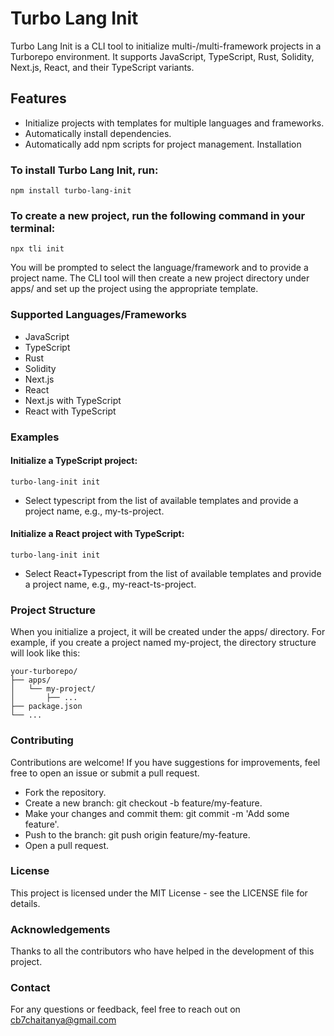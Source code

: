 # Turbo Lang Init

Turbo Lang Init is a CLI tool to initialize multi-/multi-framework projects in a Turborepo environment. It supports JavaScript, TypeScript, Rust, Solidity, Next.js, React, and their TypeScript variants.

## Features
* Initialize projects with templates for multiple languages and frameworks.
* Automatically install dependencies.
* Automatically add npm scripts for project management.
Installation

### To install Turbo Lang Init, run:

    npm install turbo-lang-init
    
### To create a new project, run the following command in your terminal:

    npx tli init

You will be prompted to select the language/framework and to provide a project name. The CLI tool will then create a new project directory under apps/ and set up the project using the appropriate template.

### Supported Languages/Frameworks
* JavaScript
* TypeScript
* Rust
* Solidity
* Next.js
* React
* Next.js with TypeScript
* React with TypeScript

### Examples
#### Initialize a TypeScript project:

    turbo-lang-init init

* Select typescript from the list of available templates and provide a project name, e.g., my-ts-project.

#### Initialize a React project with TypeScript:


    turbo-lang-init init

* Select React+Typescript from the list of available templates and provide a project name, e.g., my-react-ts-project.

### Project Structure

When you initialize a project, it will be created under the apps/ directory. For example, if you create a project named my-project, the directory structure will look like this:


    your-turborepo/
    ├── apps/
    │   └── my-project/
    │       ├── ...
    ├── package.json
    └── ...

### Contributing

Contributions are welcome! If you have suggestions for improvements, feel free to open an issue or submit a pull request.

* Fork the repository.
* Create a new branch: git checkout -b feature/my-feature.
* Make your changes and commit them: git commit -m 'Add some feature'.
* Push to the branch: git push origin feature/my-feature.
* Open a pull request.

### License
This project is licensed under the MIT License - see the LICENSE file for details.

### Acknowledgements
Thanks to all the contributors who have helped in the development of this project.

### Contact
For any questions or feedback, feel free to reach out on cb7chaitanya@gmail.com
